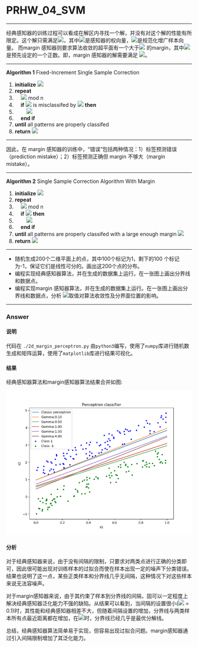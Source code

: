 # PRHW\_04\_SVM


---

经典感知器的训练过程可以看成在解区内寻找一个解，并没有对这个解的性能有所限定。这个解只需满足<img src="https://latex.codecogs.com/svg.latex?$\alpha^Ty_n>0$" />，其中<img src="https://latex.codecogs.com/svg.latex?$\alpha$" />是感知器的权向量，<img src="https://latex.codecogs.com/svg.latex?$y_n$" />是规范化增广样本向量。
而margin 感知器则要求算法收敛的超平面有一个大于<img src="https://latex.codecogs.com/svg.latex?$\gamma​$" /> 的margin，其中<img src="https://latex.codecogs.com/svg.latex?$\gamma​$" /> 是预先设定的一个正数。即，margin 感知器的解需要满足 <img src="https://latex.codecogs.com/svg.latex?$\alpha^Ty_n>\gamma​$" />。

---
**Algorithm 1** Fixed-Increment Single Sample Correction
1. **initialize** <img src="https://latex.codecogs.com/svg.latex?$\alpha,k\leftarrow0$" />
2. **repeat**
3. &nbsp;&nbsp;&nbsp;&nbsp;<img src="https://latex.codecogs.com/svg.latex?$k\leftarrow(k+1)$" /> mod n
4. &nbsp;&nbsp;&nbsp;&nbsp;**if** <img src="https://latex.codecogs.com/svg.latex?$y_k$" /> is misclassifed by <img src="https://latex.codecogs.com/svg.latex?$\alpha$" /> **then**
5. &nbsp;&nbsp;&nbsp;&nbsp;&nbsp;&nbsp;&nbsp;&nbsp;<img src="https://latex.codecogs.com/svg.latex?$\alpha\leftarrow\alpha+y_k$" />
6. &nbsp;&nbsp;&nbsp;&nbsp;**end if**
7. **until** all patterns are properly classifed
8. **return** <img src="https://latex.codecogs.com/svg.latex?$\alpha$" />

---

因此，在 margin 感知器的训练中，“错误”包括两种情况：1）标签预测错误（prediction mistake）；2）标签预测正确但 margin 不够大（margin mistake）。

---
**Algorithm 2** Single Sample Correction Algorithm With Margin
1. **initialize** <img src="https://latex.codecogs.com/svg.latex?$\alpha,k\leftarrow0$" />
2. **repeat**
3. &nbsp;&nbsp;&nbsp;&nbsp;<img src="https://latex.codecogs.com/svg.latex?$k\leftarrow(k+1)$" /> mod n
4. &nbsp;&nbsp;&nbsp;&nbsp;**if** <img src="https://latex.codecogs.com/svg.latex?$\alpha^Ty_k\le\gamma$" /> **then**
5. &nbsp;&nbsp;&nbsp;&nbsp;&nbsp;&nbsp;&nbsp;&nbsp;<img src="https://latex.codecogs.com/svg.latex?$\alpha\leftarrow\alpha+y_k$" />
6. &nbsp;&nbsp;&nbsp;&nbsp;**end if**
7. **until** all patterns are properly classifed with a large enough margin <img src="https://latex.codecogs.com/svg.latex?$\gamma$" />
8. **return** <img src="https://latex.codecogs.com/svg.latex?$\alpha$" />

---

- 随机生成200个二维平面上的点，其中100个标记为1，剩下的100 个标记为-1，保证它们是线性可分的。画出这200个点的分布。
- 编程实现经典感知器算法，并在生成的数据集上运行。在一张图上画出分界线和数据点。
- 编程实现margin 感知器算法，并在生成的数据集上运行。在一张图上画出分界线和数据点，分析 <img src="https://latex.codecogs.com/svg.latex?$\gamma$" />取值对算法收敛性及分界面位置的影响。


---
### Answer

#### 说明
代码在 `./2d_margin_perceptron.py`
由`python3`编写，使用了`numpy`库进行随机数生成和矩阵运算，使用了`matplotlib`库进行结果可视化。

#### 结果

经典感知器算法和margin感知器算法结果合并如图:

![Perceptron](./perceptron_classification.png)

#### 分析
对于经典感知器来说，由于没有间隔的限制，只要求对两类点进行正确的分类即可，因此很可能出现对训练样本的过拟合而使在样本出现一定的噪声下分类错误。结果也说明了这一点，某些正类样本和分界线几乎无间隔，这种情况下对这些样本来说无法容噪声。

对于margin感知器来说，由于其约束了样本到分界线的间隔，固可以一定程度上解决经典感知器泛化能力不强的缺陷。从结果可以看到，当间隔的设置很小(<img src="https://latex.codecogs.com/svg.latex?$\gamma$" /> = 0.1)时，其性能和经典感知器相差不大，但随着间隔设置的增加，分界线与两类样本所有点最近距离都在增加，在<img src="https://latex.codecogs.com/svg.latex?$\gamma=4$" />时，分界线已经几乎是最优分解线。

总结，经典感知器算法简单易于实现，但容易出现过拟合问题。margin感知器通过引入间隔限制增加了其泛化能力。
